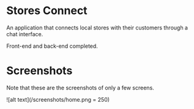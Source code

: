 # Stores Connect

An application that connects local stores with their customers through a chat interface. 

Front-end and back-end completed.

# Screenshots
Note that these are the screenshots of only a few screens.

![alt text](/screenshots/home.png = 250)
